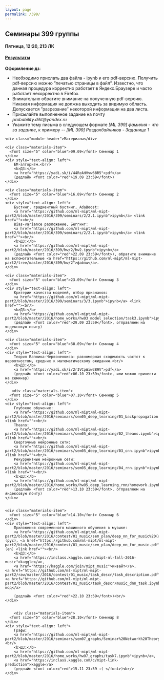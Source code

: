 ```yaml
---
layout: page
permalink: /399/
---
```



## Семинары 399 группы

#### Пятница, 12:20, 213 ЛК

#### <a href="https://docs.google.com/spreadsheets/d/1ihJ8sQ8xF_LLSBUN-36mcC8YlFXScqF-RZ7QcERZrGo/edit#gid=1380258266">Результаты</a>

**Оформление дз**:
<ul>
  <li>Необходимо прислать два файла - ipynb и его pdf-версию. Получить pdf-версию можно ”печатью страницы в файл”. Известно, что данная процедура корректно работает в Яндекс.Браузере и часто работает некорректно в Firefox.</li>
  <li>Внимательно обратите внимание на полученную pdf-версию. Никакая информация не должна выходить за видимую область. Допускается ”разрезание” некоторой информации на два листа.</li>
  <li>Присылайте выполненное задание на почту <i>probability.diht@yandex.ru</i></li>
  <li>Укажите тему письма в следующем формате <i>[ML 399] фамилия - что за задание</i>, к примеру -- <i>[ML 399] Раздолбайников - Заданице 1</i></li>
</ul>


<div class="home">
  <div class="materials-wrap">

    <div class="module-header">Материалы</div>
    
    <div class="materials-item">
      <font size="5" color="blue">09.09</font> Семинар 1
    </div>
    <div style="text-align: left">
        EM-алгоритм.<br/>
        <b>ДЗ:</b>
        <a href="https://yadi.sk/i/44ReAHVvw38R5">pdf</a> 
        (дедлайн <font color="red">19.09 23:59</font>)
    </div>

    <div class="materials-item">
      <font size="5" color="blue">16.09</font> Семинар 2
    </div>
    <div style="text-align: left">
        Бустинг, градиентный бустинг, AdaBoost:
        <a href="https://github.com/ml-mipt/ml-mipt-part2/blob/master/2016/399/seminars/2/2.1.ipynb">ipynb</a> <link href=""><br/>
        Bias-variance разложение, Беггинг:
        <a href="https://github.com/ml-mipt/ml-mipt-part2/blob/master/2016/399/seminars/2/2.1.ipynb">ipynb</a> <link href=""><br/>
        <b>ДЗ:</b>
        <a href="https://github.com/ml-mipt/ml-mipt-part2/blob/master/2016/399/hw/2/hw2.ipynb">ipynb</a> 
        (дедлайн <font color="red">22.09 23:59</font>), обратите внимание на вспомогательные <a href="https://github.com/ml-mipt/ml-mipt-part2/tree/master/2016/399/hw/2">файлы</a>.
    </div>
    
    <div class="materials-item">
      <font size="5" color="blue">23.09</font> Семинар 3
    </div>
    <div style="text-align: left">
        Критерии качества моделей, отбор признаков:
        <a href="https://github.com/ml-mipt/ml-mipt-part2/blob/master/2016/399/seminars/3/3.ipynb">ipynb</a> <link href=""><br/>
        <b>ДЗ:</b>
        <a href="https://github.com/ml-mipt/ml-mipt-part2/blob/master/2016/home_works/hw03_model_selection/task3.ipynb">ipynb</a> 
        (дедлайн <font color="red">29.09 23:59</font>, отправляем на яндексовую почту)
    </div>
    
    <div class="materials-item">
      <font size="5" color="blue">30.09</font> Семинар 4
    </div>
    <div style="text-align: left">
        Теория Вапника-Червоненкиса: равномерная сходимость частот к вероятностям, средних к математическому ожиданию.<br/>
        <b>ДЗ:</b>
        <a href="https://yadi.sk/i/2rIVCpWiw389V">pdf</a> 
        (дедлайн <font color="red">06.10 23:59</font>, или можно принести на семинар)
    </div>

       <div class="materials-item">
      <font size="5" color="blue">07.10</font> Семинар 5
    </div>
    <div style="text-align: left">
        Глубокое обучение:
        <a href="https://github.com/ml-mipt/ml-mipt-part2/blob/master/2016/seminars/sem05_deep_learning/01_backpropagation.ipynb">ipynb</a> <link href=""><br/>
        Theano:
        <a href="https://github.com/ml-mipt/ml-mipt-part2/blob/master/2016/seminars/sem05_deep_learning/02_theano.ipynb">ipynb</a> <link href=""><br/>
        Сверточные нейронные сети:
        <a href="https://github.com/ml-mipt/ml-mipt-part2/blob/master/2016/seminars/sem05_deep_learning/03_cnn.ipynb">ipynb</a> <link href=""><br/>
        Рекуррентные нейронные сети:
        <a href="https://github.com/ml-mipt/ml-mipt-part2/blob/master/2016/seminars/sem05_deep_learning/04_rnn.ipynb">ipynb</a> <link href=""><br/>
        <b>ДЗ:</b>
        <a href="https://github.com/ml-mipt/ml-mipt-part2/blob/master/2016/home_works/hw05_deep_learning_rnn/homework.ipynb">ipynb</a> 
        (дедлайн <font color="red">13.10 23:59</font>, отправляем на яндексовую почту)
    </div>
    
    
    <div class="materials-item">
      <font size="5" color="blue">14.10</font> Семинар 6
    </div>
    <div style="text-align: left">
        Приложения современного машинного обучения в музыке:
        <a href="https://github.com/ml-mipt/ml-mipt-part2/blob/master/2016/contest/01_music/sem_plan/deep_nn_for_music%20(ru).pdf">pdf</a> (рус), <a href="https://github.com/ml-mipt/ml-mipt-part2/blob/master/2016/contest/01_music/sem_plan/deep_nn_for_music.pdf">pdf</a> (en) <link href=""><br/>
        <b>ДЗ:</b>
        <a href="https://inclass.kaggle.com/c/mipt-ml-fall-2016-music">kaggle</a>, 
        <a href="https://kaggle.com/join/mipt_music">инвайт</a>, 
    <a href="https://github.com/ml-mipt/ml-mipt-part2/raw/master/2016/contest/01_music/task_descr/task_description.pdf">описание</a>, 
    <a href="https://github.com/ml-mipt/ml-mipt-part2/blob/master/2016/contest/01_music/task_descr/music_dnn_task.ipynb">стартовый код</a>
    
        (дедлайн <font color="red">22.10 23:59</font>)<br/>
    </div>
    
    
        <div class="materials-item">
      <font size="5" color="blue">28.10</font> Семинар 8
    </div>
    <div style="text-align: left">
        Графы:
        <a href="https://github.com/ml-mipt/ml-mipt-part2/blob/master/2016/seminars/sem07_graphs/Seminar%20Network%20Theory.ipynb">ipynb</a><br/>
        <b>ДЗ:</b>
        <a href="https://github.com/ml-mipt/ml-mipt-part2/blob/master/2016/home_works/hw07_graphs/task7.ipynb">ipynb</a>,
        <a href="https://inclass.kaggle.com/c/mipt-link-prediction">kaggle</a>
        (дедлайн <font color="red">15.11 23:59 :( </font>)<br/>
    </div>
    
    

  </div>
</div>
